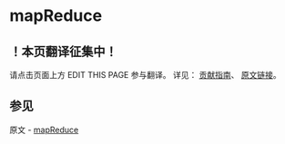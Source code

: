 # mapReduce

## ！本页翻译征集中！

请点击页面上方 EDIT THIS PAGE 参与翻译。
详见：
[贡献指南]( https://github.com/JinMuInfo/MongoDB-Manual-zh/blob/master/CONTRIBUTING.md )、
[原文链接](  https://docs.mongodb.com/manual/reference/command/mapReduce/  )。

## 参见

原文 - [mapReduce]( https://docs.mongodb.com/manual/reference/command/mapReduce/ )

